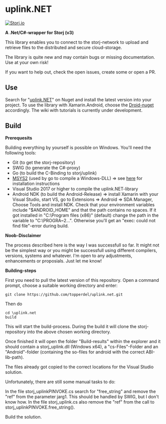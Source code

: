 # uplink.NET
[![Storj.io](https://storj.io/img/storj-badge.svg)](https://storj.io)

**A .Net/C#-wrapper for Storj (v3)**

This library enables you to connect to the storj-network to upload and retrieve files to the distributed and secure cloud-storage.

The library is quite new and may contain bugs or missing documentation. Use at your own risk!

If you want to help out, check the open issues, create some or open a PR.

## Use

Search for "[uplink.NET](https://www.nuget.org/packages/uplink.NET)" on Nuget and install the latest version into your project.
To use the library with Xamarin.Android, choose the [Droid-nuget](https://www.nuget.org/packages/uplink.NET.Droid) accordingly.
The wiki with tutorials is currently under development.

## Build

**Prerequesits**

Building everything by yourself is possible on Windows. You'll need the following tools:

* Git (to get the storj-repository)
* SWIG (to generate the C#-proxy)
* Go (to build the C-Binding to storj/uplink)
* [MSYS2](https://www.msys2.org/) (used by go to compile a Windows-DLL) => see [here](https://github.com/orlp/dev-on-windows/wiki/Installing-GCC--&-MSYS2) for installation instructions
* Visual Studio 2017 or higher to compile the uplink.NET-library
* Android NDK (to build the Android-Release) => install Xamarin with your Visual Studio, start VS, go to Extensions => Android => SDA Manager, Choose Tools and install NDK. Check that your environment variables include "$ANDROID_HOME" and that the path contains no spaces. If it got installed in "C:\Program files (x86)" (default) change the path in the variable to "C:\PROGRA~2\...". Otherwise you'll get an "exec: could not find file"-error during build.

**Noob-Disclaimer**

The process described here is the way I was successfull so far. It might not be the simplest way or you might be successfull using different compilers, versions, systems and whatever. I'm open to any adjustments, enhancements or proposials. Just let me know!

**Building-steps**

First you need to pull the latest version of this repository. Open a command prompt, choose a suitable working directory and enter:
```
git clone https://github.com/topperdel/uplink.net.git
```

Then do
```
cd \uplink.net
build
```

This will start the build-process. During the build it will clone the storj-repository into the above chosen working directory.

Once finished it will open the folder "Build-results" within the explorer and it should contain a storj_uplink.dll (Windows x64), a "cs-Files"-Folder and an "Android"-folder (containing the so-files for android with the correct ABI-lib-path).

The files already got copied to the correct locations for the Visual Studio solution.

Unfortunately, there are still some manual tasks to do:

In the file storj_uplinkPINVOKE.cs search for "free_string" and remove the "ref" from the parameter jarg1. This should be handled by SWIG, but I don't know how.
In the file storj_uplink.cs also remove the "ref" from the call to storj_uplinkPINVOKE.free_string().

Build the solution.